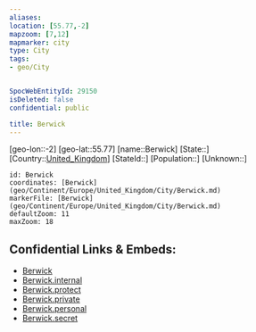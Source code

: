 ```yaml
---
aliases: 
location: [55.77,-2]
mapzoom: [7,12] 
mapmarker: city 
type: City
tags:
- geo/City


SpocWebEntityId: 29150
isDeleted: false
confidential: public

title: Berwick
---
```

[geo-lon::-2]
[geo-lat::55.77]
[name::Berwick]
[State::]
[Country::[United_Kingdom](geo/Continent/Europe/United_Kingdom.md)]
[StateId::]
[Population::]
[Unknown::]


```leaflet
id: Berwick
coordinates: [Berwick](geo/Continent/Europe/United_Kingdom/City/Berwick.md)
markerFile: [Berwick](geo/Continent/Europe/United_Kingdom/City/Berwick.md)
defaultZoom: 11 
maxZoom: 18
```


## Confidential Links & Embeds: 
- [Berwick](../../../../../../_public/geo/Continent/Europe/United_Kingdom/City/Berwick.md) 
- [Berwick.internal](../../../../../../_internal/geo/Continent/Europe/United_Kingdom/City/Berwick.internal.md) 
- [Berwick.protect](../../../../../../_protect/geo/Continent/Europe/United_Kingdom/City/Berwick.protect.md) 
- [Berwick.private](../../../../../../_private/geo/Continent/Europe/United_Kingdom/City/Berwick.private.md) 
- [Berwick.personal](../../../../../../_personal/geo/Continent/Europe/United_Kingdom/City/Berwick.personal.md) 
- [Berwick.secret](../../../../../../_secret/geo/Continent/Europe/United_Kingdom/City/Berwick.secret.md) 
